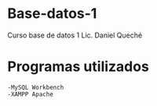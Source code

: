 # Base-datos-1
Curso base de datos 1 Lic. Daniel Queché

# Programas utilizados
    -MySQL Workbench
    -XAMPP Apache


